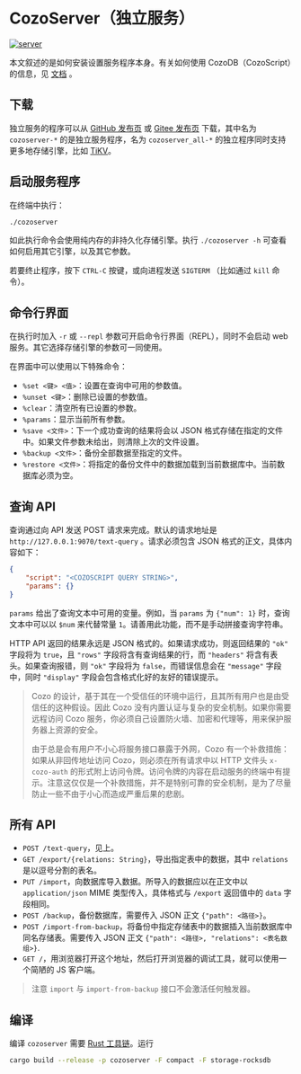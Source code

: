 # CozoServer（独立服务）

[![server](https://img.shields.io/github/v/release/cozodb/cozo)](https://github.com/cozodb/cozo/releases)

本文叙述的是如何安装设置服务程序本身。有关如何使用 CozoDB（CozoScript）的信息，见 [文档](https://docs.cozodb.org/zh_CN/latest/index.html) 。

## 下载

独立服务的程序可以从 [GitHub 发布页](https://github.com/cozodb/cozo/releases) 或 [Gitee 发布页](https://gitee.com/cozodb/cozo/releases) 下载，其中名为 `cozoserver-*` 的是独立服务程序，名为 `cozoserver_all-*` 的独立程序同时支持更多地存储引擎，比如 [TiKV](https://tikv.org/)。

## 启动服务程序

在终端中执行：

```bash
./cozoserver
```

如此执行命令会使用纯内存的非持久化存储引擎。执行 `./cozoserver -h` 可查看如何启用其它引擎，以及其它参数。

若要终止程序，按下 `CTRL-C` 按键，或向进程发送 `SIGTERM` （比如通过 `kill` 命令）。

## 命令行界面

在执行时加入 `-r` 或 `--repl` 参数可开启命令行界面（REPL），同时不会启动 web 服务。其它选择存储引擎的参数可一同使用。

在界面中可以使用以下特殊命令：

* `%set <键> <值>`：设置在查询中可用的参数值。
* `%unset <键>`：删除已设置的参数值。
* `%clear`：清空所有已设置的参数。
* `%params`：显示当前所有参数。
* `%save <文件>`：下一个成功查询的结果将会以 JSON 格式存储在指定的文件中。如果文件参数未给出，则清除上次的文件设置。
* `%backup <文件>`：备份全部数据至指定的文件。
* `%restore <文件>`：将指定的备份文件中的数据加载到当前数据库中。当前数据库必须为空。

## 查询 API

查询通过向 API 发送 POST 请求来完成。默认的请求地址是 `http://127.0.0.1:9070/text-query` 。请求必须包含 JSON 格式的正文，具体内容如下：
```json
{
    "script": "<COZOSCRIPT QUERY STRING>",
    "params": {}
}
```
`params` 给出了查询文本中可用的变量。例如，当 `params` 为 `{"num": 1}` 时，查询文本中可以以 `$num` 来代替常量 `1`。请善用此功能，而不是手动拼接查询字符串。

HTTP API 返回的结果永远是 JSON 格式的。如果请求成功，则返回结果的 `"ok"` 字段将为 `true`，且 `"rows"` 字段将含有查询结果的行，而 `"headers"` 将含有表头。如果查询报错，则 `"ok"` 字段将为 `false`，而错误信息会在 `"message"` 字段中，同时 `"display"` 字段会包含格式化好的友好的错误提示。

> Cozo 的设计，基于其在一个受信任的环境中运行，且其所有用户也是由受信任的这种假设。因此 Cozo 没有内置认证与复杂的安全机制。如果你需要远程访问 Cozo 服务，你必须自己设置防火墙、加密和代理等，用来保护服务器上资源的安全。
> 
> 由于总是会有用户不小心将服务接口暴露于外网，Cozo 有一个补救措施：如果从非回传地址访问 Cozo，则必须在所有请求中以 HTTP 文件头 `x-cozo-auth` 的形式附上访问令牌。访问令牌的内容在启动服务的终端中有提示。注意这仅仅是一个补救措施，并不是特别可靠的安全机制，是为了尽量防止一些不由于小心而造成严重后果的悲剧。

## 所有 API

* `POST /text-query`，见上。
* `GET /export/{relations: String}`，导出指定表中的数据，其中 `relations` 是以逗号分割的表名。
* `PUT /import`，向数据库导入数据。所导入的数据应以在正文中以 `application/json` MIME 类型传入，具体格式与 `/export` 返回值中的 `data` 字段相同。
* `POST /backup`，备份数据库，需要传入 JSON 正文 `{"path": <路径>}`。
* `POST /import-from-backup`，将备份中指定存储表中的数据插入当前数据库中同名存储表。需要传入 JSON 正文 `{"path": <路径>, "relations": <表名数组>}`.
* `GET /`，用浏览器打开这个地址，然后打开浏览器的调试工具，就可以使用一个简陋的 JS 客户端。

> 注意 `import` 与 `import-from-backup` 接口不会激活任何触发器。


## 编译

编译 `cozoserver` 需要 [Rust 工具链](https://rustup.rs)。运行

```bash
cargo build --release -p cozoserver -F compact -F storage-rocksdb
```
